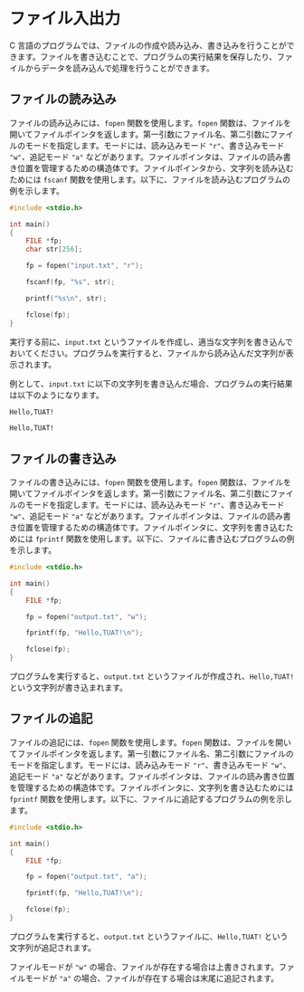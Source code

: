 # ファイル入出力

C 言語のプログラムでは、ファイルの作成や読み込み、書き込みを行うことができます。ファイルを書き込むことで、プログラムの実行結果を保存したり、ファイルからデータを読み込んで処理を行うことができます。

## ファイルの読み込み

ファイルの読み込みには、`fopen` 関数を使用します。`fopen` 関数は、ファイルを開いてファイルポインタを返します。第一引数にファイル名、第二引数にファイルのモードを指定します。モードには、読み込みモード `"r"`、書き込みモード `"w"`、追記モード `"a"` などがあります。ファイルポインタは、ファイルの読み書き位置を管理するための構造体です。ファイルポインタから、文字列を読み込むためには `fscanf` 関数を使用します。以下に、ファイルを読み込むプログラムの例を示します。

```c
#include <stdio.h>

int main()
{
    FILE *fp;
    char str[256];

    fp = fopen("input.txt", "r");

    fscanf(fp, "%s", str);

    printf("%s\n", str);

    fclose(fp);
}
```

実行する前に、`input.txt` というファイルを作成し、適当な文字列を書き込んでおいてください。プログラムを実行すると、ファイルから読み込んだ文字列が表示されます。

例として、`input.txt` に以下の文字列を書き込んだ場合、プログラムの実行結果は以下のようになります。

```txt
Hello,TUAT!
```

```txt
Hello,TUAT!
```

## ファイルの書き込み

ファイルの書き込みには、`fopen` 関数を使用します。`fopen` 関数は、ファイルを開いてファイルポインタを返します。第一引数にファイル名、第二引数にファイルのモードを指定します。モードには、読み込みモード `"r"`、書き込みモード `"w"`、追記モード `"a"` などがあります。ファイルポインタは、ファイルの読み書き位置を管理するための構造体です。ファイルポインタに、文字列を書き込むためには `fprintf` 関数を使用します。以下に、ファイルに書き込むプログラムの例を示します。

```c
#include <stdio.h>

int main()
{
    FILE *fp;

    fp = fopen("output.txt", "w");

    fprintf(fp, "Hello,TUAT!\n");

    fclose(fp);
}
```

プログラムを実行すると、`output.txt` というファイルが作成され、`Hello,TUAT!` という文字列が書き込まれます。

## ファイルの追記

ファイルの追記には、`fopen` 関数を使用します。`fopen` 関数は、ファイルを開いてファイルポインタを返します。第一引数にファイル名、第二引数にファイルのモードを指定します。モードには、読み込みモード `"r"`、書き込みモード `"w"`、追記モード `"a"` などがあります。ファイルポインタは、ファイルの読み書き位置を管理するための構造体です。ファイルポインタに、文字列を書き込むためには `fprintf` 関数を使用します。以下に、ファイルに追記するプログラムの例を示します。

```c
#include <stdio.h>

int main()
{
    FILE *fp;

    fp = fopen("output.txt", "a");

    fprintf(fp, "Hello,TUAT!\n");

    fclose(fp);
}
```

プログラムを実行すると、`output.txt` というファイルに、`Hello,TUAT!` という文字列が追記されます。

ファイルモードが `"w"` の場合、ファイルが存在する場合は上書きされます。ファイルモードが `"a"` の場合、ファイルが存在する場合は末尾に追記されます。
